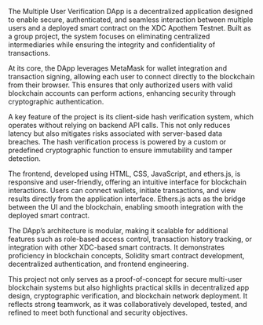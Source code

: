 The Multiple User Verification DApp is a decentralized application designed to enable secure, authenticated, and seamless interaction between multiple users and a deployed smart contract on the XDC Apothem Testnet. Built as a group project, the system focuses on eliminating centralized intermediaries while ensuring the integrity and confidentiality of transactions.

At its core, the DApp leverages MetaMask for wallet integration and transaction signing, allowing each user to connect directly to the blockchain from their browser. This ensures that only authorized users with valid blockchain accounts can perform actions, enhancing security through cryptographic authentication.

A key feature of the project is its client-side hash verification system, which operates without relying on backend API calls. This not only reduces latency but also mitigates risks associated with server-based data breaches. The hash verification process is powered by a custom or predefined cryptographic function to ensure immutability and tamper detection.

The frontend, developed using HTML, CSS, JavaScript, and ethers.js, is responsive and user-friendly, offering an intuitive interface for blockchain interactions. Users can connect wallets, initiate transactions, and view results directly from the application interface. Ethers.js acts as the bridge between the UI and the blockchain, enabling smooth integration with the deployed smart contract.

The DApp’s architecture is modular, making it scalable for additional features such as role-based access control, transaction history tracking, or integration with other XDC-based smart contracts. It demonstrates proficiency in blockchain concepts, Solidity smart contract development, decentralized authentication, and frontend engineering.

This project not only serves as a proof-of-concept for secure multi-user blockchain systems but also highlights practical skills in decentralized app design, cryptographic verification, and blockchain network deployment. It reflects strong teamwork, as it was collaboratively developed, tested, and refined to meet both functional and security objectives.
